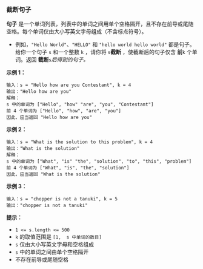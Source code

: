 ### 截断句子 ###
**句子** 是一个单词列表，列表中的单词之间用单个空格隔开，且不存在前导或尾随空格。每个单词仅由大小写英文字母组成（不含标点符号）。

* 例如，`"Hello World"`、`"HELLO"` 和 `"hello world hello world"` 都是句子。
给你一个句子 `s`​​​​​​ 和一个整数 `k`​​​​​​ ，请你将 `s`​​ **截断** ​，​​​使截断后的句子仅含 **前**`k`​​​​​​ 个单词。返回 **截断**`s`​​​​_​​ _后得到的句子_。_



**示例 1：**

```
输入：s = "Hello how are you Contestant", k = 4
输出："Hello how are you"
解释：
s 中的单词为 ["Hello", "how" "are", "you", "Contestant"]
前 4 个单词为 ["Hello", "how", "are", "you"]
因此，应当返回 "Hello how are you"
```

**示例 2：**

```
输入：s = "What is the solution to this problem", k = 4
输出："What is the solution"
解释：
s 中的单词为 ["What", "is" "the", "solution", "to", "this", "problem"]
前 4 个单词为 ["What", "is", "the", "solution"]
因此，应当返回 "What is the solution"
```

**示例 3：**

```
输入：s = "chopper is not a tanuki", k = 5
输出："chopper is not a tanuki"
```



**提示：**

* `1 <= s.length <= 500`
* `k` 的取值范围是 `[1,  s 中单词的数目]`
* `s` 仅由大小写英文字母和空格组成
* `s` 中的单词之间由单个空格隔开
* 不存在前导或尾随空格

